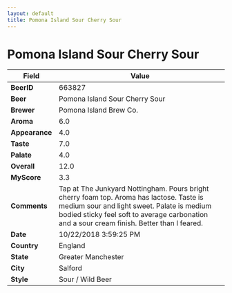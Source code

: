 ```yaml
---
layout: default
title: Pomona Island Sour Cherry Sour
---
```


# Pomona Island Sour Cherry Sour

| Field         | Value     |
|---------------|-----------|
| **BeerID** | 663827 |
| **Beer** | Pomona Island Sour Cherry Sour |
| **Brewer** | Pomona Island Brew Co. |
| **Aroma** | 6.0 |
| **Appearance** | 4.0 |
| **Taste** | 7.0 |
| **Palate** | 4.0 |
| **Overall** | 12.0 |
| **MyScore** | 3.3 |
| **Comments** | Tap at The Junkyard Nottingham. Pours bright cherry foam top. Aroma has lactose. Taste is medium sour and light sweet. Palate is medium bodied sticky feel soft to average carbonation and a sour cream finish. Better than I feared. |
| **Date** | 10/22/2018 3:59:25 PM |
| **Country** | England |
| **State** | Greater Manchester |
| **City** | Salford |
| **Style** | Sour / Wild Beer |
